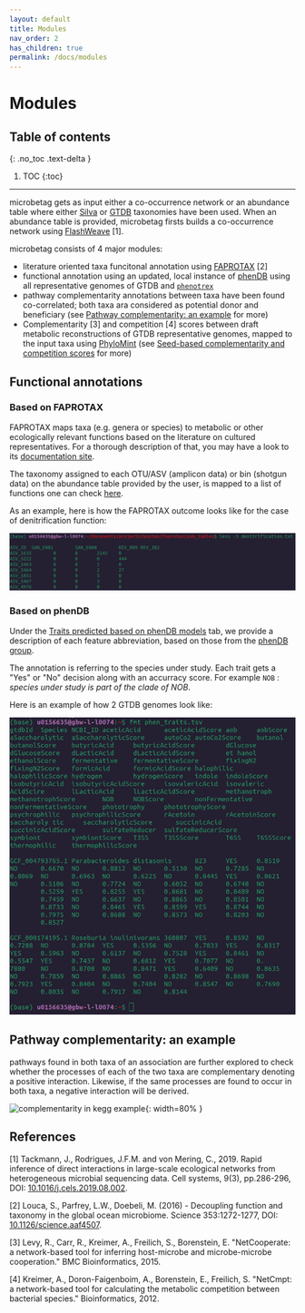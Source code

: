```yaml
---
layout: default
title: Modules
nav_order: 2
has_children: true
permalink: /docs/modules
---
```



# Modules 

<!-- {: .no_toc } 
Just the Docs has some specific configuration parameters that can be defined in your Jekyll site's _config.yml file.
{: .fs-6 .fw-300 } 
-->

## Table of contents
{: .no_toc .text-delta }

1. TOC
{:toc}

---

microbetag gets as input either a co-occurrence network or an abundance table where either [Silva](https://www.arb-silva.de) or [GTDB](https://gtdb.ecogenomic.org) taxonomies have been used. 
When an abundance table is provided, microbetag firsts builds a co-occurrence network using [FlashWeave](https://github.com/meringlab/FlashWeave.jl) [1].

microbetag consists of 4 major modules: 

- literature oriented taxa funcitonal annotation using [FAPROTAX](https://pages.uoregon.edu/slouca/LoucaLab/archive/FAPROTAX/lib/php/index.php) [2]
- functional annotation using an updated, local instance of [phenDB](https://phendb.org) using all representative genomes of GTDB and [`phenotrex`](https://phenotrex.readthedocs.io/en/latest/usage.html)
- pathway complementarity annotations between taxa have been found co-correlated; both taxa ara considered as potential donor and beneficiary (see [Pathway complementarity: an example](#pathway-complementarity-an-example) for more)
- Complementarity [3] and competition [4] scores between draft metabolic reconstructions of GTDB representative genomes, mapped to the input taxa using [PhyloMint](https://github.com/mgtools/PhyloMint) (see [Seed-based complementarity and competition scores]() for more) 




## Functional annotations


### Based on FAPROTAX


FAPROTAX maps taxa (e.g. genera or species) to metabolic or other ecologically relevant functions based on the literature on cultured representatives. 
For a thorough description of that, you may have a look to its [documentation site](http://www.loucalab.com/archive/FAPROTAX/lib/php/index.php?section=Instructions). 

The taxonomy assigned to each OTU/ASV (amplicon data) or bin (shotgun data) on the abundance table provided by the user, is mapped to a list of functions one can check [here](faprotax-functions.md).


As an example, here is how the FAPROTAX outcome looks like for the case of denitrification function: 


![faprotax example denitrif](../../assets/images/faprotax_denitrification.png)






### Based on phenDB 



Under the [Traits predicted based on phenDB models](phen-traits.md) tab, we provide a description of each feature abbreviation, based on those from the [phenDB group](https://phendb.org/reports/modeloverview). 


The annotation is referring to the species under study. 
Each trait gets a "Yes" or "No" decision along with an accurracy score. 
For example `NOB` : *species under study is part of the clade of NOB*. 

Here is an example of how 2 GTDB genomes look like: 

![phen traits example](../../assets/images/phen_traits_fmt.png)






## Pathway complementarity: an example

pathways found in both taxa of an association are further explored to check whether the processes of each of the two taxa are complementary denoting a positive interaction. Likewise, if the same processes are found to occur in both taxa, a negative interaction will be derived.

![complementarity in kegg example](../assets/images/kegg_example.png){: width=80% }






## References

[1] Tackmann, J., Rodrigues, J.F.M. and von Mering, C., 2019. Rapid inference of direct interactions in large-scale ecological networks from heterogeneous microbial sequencing data. Cell systems, 9(3), pp.286-296, DOI: [10.1016/j.cels.2019.08.002](https://doi.org/10.1016/j.cels.2019.08.002).

[2] Louca, S., Parfrey, L.W., Doebeli, M. (2016) - Decoupling function and taxonomy in the global ocean microbiome. Science 353:1272-1277, DOI: [10.1126/science.aaf4507](https://doi.org/10.1126/science.aaf4507).

[3] Levy, R., Carr, R., Kreimer, A., Freilich, S., Borenstein, E. "NetCooperate: a network-based tool for inferring host-microbe and microbe-microbe cooperation." BMC Bioinformatics, 2015.

[4] Kreimer, A., Doron-Faigenboim, A., Borenstein, E., Freilich, S. "NetCmpt: a network-based tool for calculating the metabolic competition between bacterial species." Bioinformatics, 2012.


